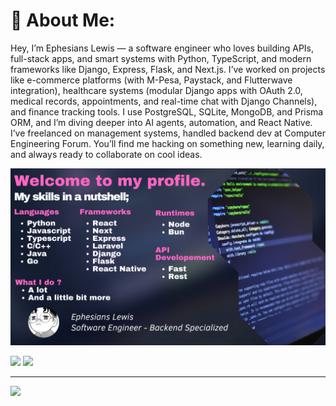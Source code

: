 # 💫 About Me:
Hey, I’m Ephesians Lewis — a software engineer who loves building APIs, full-stack apps, and smart systems with Python, TypeScript, and modern frameworks like Django, Express, Flask, and Next.js. I’ve worked on projects like e-commerce platforms (with M-Pesa, Paystack, and Flutterwave integration), healthcare systems (modular Django apps with OAuth 2.0, medical records, appointments, and real-time chat with Django Channels), and finance tracking tools. I use PostgreSQL, SQLite, MongoDB, and Prisma ORM, and I’m diving deeper into AI agents, automation, and React Native. I’ve freelanced on management systems, handled backend dev at Computer Engineering Forum. You’ll find me hacking on something new, learning daily, and always ready to collaborate on cool ideas.<br><be>

<img src="lewis.png" alt="Responsive" style="max-width: 100%; height: auto;">


 


![](https://github-readme-streak-stats.herokuapp.com/?user=quiesscent&theme=jolly&hide_border=false)
![](https://github-readme-stats.vercel.app/api/top-langs/?username=quiesscent&theme=jolly&hide_border=false&include_all_commits=true&count_private=true&layout=compact)

---
[![](https://visitcount.itsvg.in/api?id=quiesscent&icon=0&color=0)](https://visitcount.itsvg.in)

<!-- Proudly created with GPRM ( https://gprm.itsvg.in ) -->
